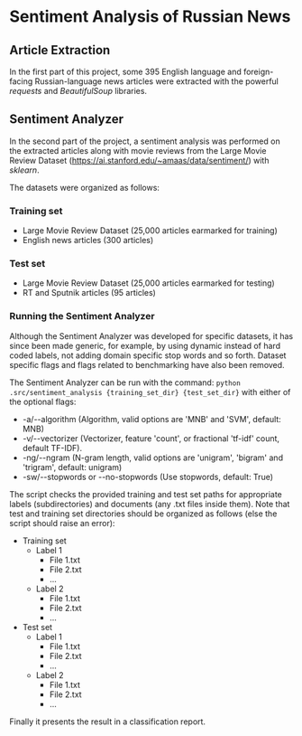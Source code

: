 # Sentiment Analysis of Russian News

## Article Extraction
In the first part of this project, some 395 English language and foreign-facing Russian-language news articles were extracted with the powerful _requests_ and _BeautifulSoup_ libraries.

## Sentiment Analyzer
In the second part of the project, a sentiment analysis was performed on the extracted articles along with movie reviews from the Large Movie Review Dataset (https://ai.stanford.edu/~amaas/data/sentiment/) with _sklearn_. 

The datasets were organized as follows:

### Training set
* Large Movie Review Dataset (25,000 articles earmarked for training)
* English news articles (300 articles)

### Test set
* Large Movie Review Dataset (25,000 articles earmarked for testing)
* RT and Sputnik articles (95 articles)

### Running the Sentiment Analyzer
Although the Sentiment Analyzer was developed for specific datasets, it has since been made generic, for example, by using dynamic instead of hard coded labels, not adding domain specific stop words and so forth. Dataset specific flags and flags related to benchmarking have also been removed.

The Sentiment Analyzer can be run with the command: `python .src/sentiment_analysis {training_set_dir} {test_set_dir}` with either of the optional flags:

* -a/--algorithm (Algorithm, valid options are 'MNB' and 'SVM', default: MNB)
* -v/--vectorizer (Vectorizer, feature 'count', or fractional 'tf-idf' count, default TF-IDF).
* -ng/--ngram (N-gram length, valid options are 'unigram', 'bigram' and 'trigram', default: unigram)
* -sw/--stopwords or --no-stopwords (Use stopwords, default: True)

The script checks the provided training and test set paths for appropriate labels (subdirectories) and documents (any .txt files inside them). Note that test and training set directories should be organized as follows (else the script should raise an error):
* Training set
    * Label 1
        * File 1.txt
        * File 2.txt
        * ...
    * Label 2
        * File 1.txt
        * File 2.txt
        * ...
* Test set
    * Label 1
        * File 1.txt
        * File 2.txt
        * ...
    * Label 2
        * File 1.txt
        * File 2.txt
        * ...

Finally it presents the result in a classification report.